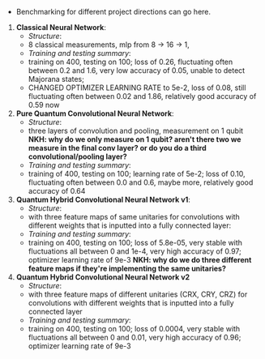  - Benchmarking for different project directions can go here.
1. **Classical Neural Network**: 
   - *Structure*:
    - 8 classical measurements, mlp from 8 -> 16 -> 1, 
   - *Training and testing summary*:
    - training on 400, testing on 100; loss of 0.26, fluctuating often between 0.2 and 1.6, very low accuracy of 0.05, unable to detect Majorana states;
    - CHANGED OPTIMIZER LEARNING RATE to 5e-2, loss of 0.08, still fluctuating often between 0.02 and 1.86, relatively good accuracy of 0.59 now
2. **Pure Quantum Convolutional Neural Network**: 
   - *Structure*:
    - three layers of convolution and pooling, measurement on 1 qubit **NKH: why do we only measure on 1 qubit? aren't there two we measure in the final conv layer? or do you do a third convolutional/pooling layer?** 
   - *Training and testing summary*:
    - training of 400, testing on 100; learning rate of 5e-2; loss of 0.10, fluctuating often between 0.0 and 0.6, maybe more, relatively good accuracy of 0.64
3. **Quantum Hybrid Convolutional Neural Network v1**: 
   - *Structure*:
    - with three feature maps of same unitaries for convolutions with different weights that is inputted into a fully connected layer: 
   - *Training and testing summary*:
    - training on 400, testing on 100; loss of 5.8e-05, very stable with fluctuations all between 0 and 1e-4, very high accuracy of 0.97; optimizer learning rate of 9e-3  **NKH: why do we do three different feature maps if they're implementing the same unitaries?**
4. **Quantum Hybrid Convolutional Neural Network v2**
   - *Structure*:
    - with three feature maps of different unitaries (CRX, CRY, CRZ) for convolutions with different weights that is inputted into a fully connected layer
   - *Training and testing summary*: 
    - training on 400, testing on 100; loss of 0.0004, very stable with fluctuations all between 0 and 0.01, very high accuracy of 0.96; optimizer learning rate of 9e-3
